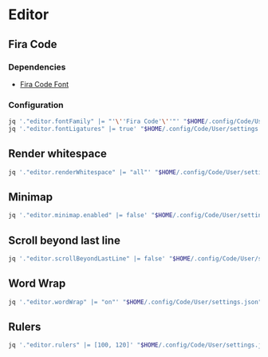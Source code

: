 # Editor

## Fira Code

### Dependencies

- [Fira Code Font](/fira-code-font.md)

### Configuration

```sh
jq '."editor.fontFamily" |= "'\''Fira Code'\''"' "$HOME/.config/Code/User/settings.json" | sponge "$HOME/.config/Code/User/settings.json"
jq '."editor.fontLigatures" |= true' "$HOME/.config/Code/User/settings.json" | sponge "$HOME/.config/Code/User/settings.json"
```

## Render whitespace

```sh
jq '."editor.renderWhitespace" |= "all"' "$HOME/.config/Code/User/settings.json" | sponge "$HOME/.config/Code/User/settings.json"
```

## Minimap

```sh
jq '."editor.minimap.enabled" |= false' "$HOME/.config/Code/User/settings.json" | sponge "$HOME/.config/Code/User/settings.json"
```

## Scroll beyond last line

```sh
jq '."editor.scrollBeyondLastLine" |= false' "$HOME/.config/Code/User/settings.json" | sponge "$HOME/.config/Code/User/settings.json"
```

## Word Wrap

```sh
jq '."editor.wordWrap" |= "on"' "$HOME/.config/Code/User/settings.json" | sponge "$HOME/.config/Code/User/settings.json"
```

## Rulers

```sh
jq '."editor.rulers" |= [100, 120]' "$HOME/.config/Code/User/settings.json" | sponge "$HOME/.config/Code/User/settings.json"
```
